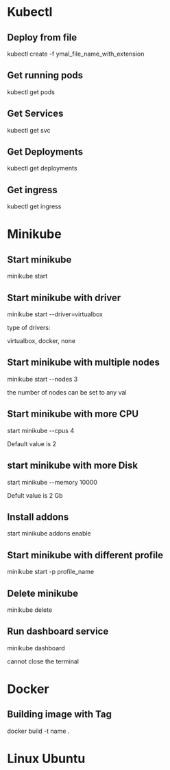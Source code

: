 # Kubectl

## Deploy from file

kubectl create -f ymal_file_name_with_extension

## Get running pods

kubectl get pods

## Get Services

kubectl get svc

## Get Deployments

kubectl get deployments

## Get ingress 

kubectl get ingress



# Minikube

## Start minikube

minikube start

## Start minikube with driver

minikube start --driver=virtualbox

type of drivers:

virtualbox, docker, none

## Start minikube with multiple nodes

minikube start --nodes 3

the number of nodes can be set to any val

## Start minikube with more CPU 

start minikube --cpus 4

Default value is 2

## start minikube with more Disk

start minikube --memory 10000

Defult value is 2 Gb

## Install addons

start minikube addons enable 

## Start minikube with different profile

minikube start -p profile_name

## Delete minikube 

minikube delete

## Run dashboard service

minikube dashboard

cannot close the terminal

# Docker

## Building image with Tag

docker build -t name .

# Linux Ubuntu